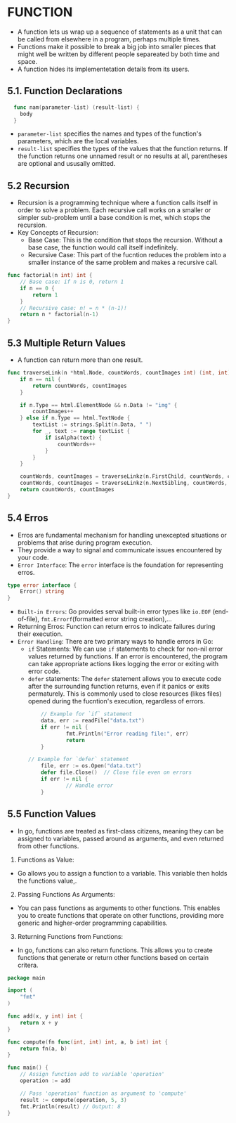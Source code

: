 # FUNCTION

+ A function lets us wrap up a sequence of statements as a unit that can be called from elsewhere in a program, perhaps multiple times.
+ Functions make it possible to break a big job into smaller pieces that might well be written by different people separeated by both time and space.
+ A function hides its implementetation details from its users.

## 5.1. Function Declarations
```go
  func nam(parameter-list) (result-list) {
    body
  }
```

- `parameter-list` specifies the names and types of the function's parameters, which are the local variables.
- `result-list` specifies the types of the values that the function returns. If the function returns one unnamed result or no results at all, parentheses are optional and ususally omitted.

## 5.2 Recursion
- Recursion is a programming technique where a function calls itself in order to solve a problem. Each recursive call works on a smaller or simpler sub-problem until a base condition is met, which stops the recursion.
- Key Concepts of Recursion:
  - Base Case: This is the condition that stops the recursion. Without a base case, the function would call itself indefinitely.
  - Recursive Case: This part of the fucntion reduces the problem into a smaller instance of the same problem and makes a recursive call.

```go
func factorial(n int) int {
	// Base case: if n is 0, return 1
	if n == 0 {
		return 1
	}
	// Recursive case: n! = n * (n-1)!
	return n * factorial(n-1)
}
```

## 5.3 Multiple Return Values
- A function can return more than one result.

```go
func traverseLink(n *html.Node, countWords, countImages int) (int, int) {
	if n == nil {
		return countWords, countImages
	}

	if n.Type == html.ElementNode && n.Data != "img" {
		countImages++
	} else if n.Type == html.TextNode {
		textList := strings.Split(n.Data, " ")
		for _, text := range textList {
			if isAlpha(text) {
				countWords++
			}
		}
	}

	countWords, countImages = traverseLinkz(n.FirstChild, countWords, countImages)
	countWords, countImages = traverseLinkz(n.NextSibling, countWords, countImages)
	return countWords, countImages
}

```

## 5.4 Erros
- Erros are fundamental mechanism for handling unexcepted situations or problems that arise during program execution.
- They provide a way to signal and communicate issues encountered by your code.
- `Error Interface`: The `error` interface is the foundation for representing erros.
```go
type error interface {
	Error() string
}
```
- `Built-in Errors`: Go provides serval built-in error types like `io.EOF` (end-of-file), `fmt.Errorf`(formatted error string creation),...
- Returning Erros: Function can return erros to indicate failures during their execution.
- `Error Handling`: There are two primary ways to handle errors in Go:
  - `if` Statements: We can use `if` statements to check for non-nil error values returned by functions. If an error is encountered, the program can take appropriate actions likes logging the error or exiting with error code.
  - `defer` statements: The `defer` statement allows you to execute code after the surrounding function returns, even if it panics or exits permaturely. This is commonly used to close resources (likes files) opened during the fucntion's execution, regardless of errors.
	```go
		// Example for `if` statement
		data, err := readFile("data.txt")
		if err != nil {
				fmt.Println("Error reading file:", err)
				return
		}
	```
	```go
	// Example for `defer` statement
		file, err := os.Open("data.txt")
		defer file.Close()  // Close file even on errors
		if err != nil {
				// Handle error
		}
	```
## 5.5 Function Values
- In go, functions are treated as first-class citizens, meaning they can be assigned to variables, passed around as arguments, and even returned from other functions.

1. Functions as Value:
  - Go allows you to assign a function to a variable. This variable then holds the functions value,.
2. Passing Functions As Arguments:
  - You can pass functions as arguments to other functions. This enables you to create functions that operate on other functions, providing more generic and higher-order programming capabilities.
3. Returning Functions from Functions:
  - In go, functions can also return functions. This allows you to create functions that generate or return other functions based on certain critera.

```go
package main

import (
	"fmt"
)

func add(x, y int) int {
	return x + y
}

func compute(fn func(int, int) int, a, b int) int {
	return fn(a, b)
}

func main() {
	// Assign function add to variable 'operation'
	operation := add

	// Pass 'operation' function as argument to 'compute'
	result := compute(operation, 5, 3)
	fmt.Println(result) // Output: 8
}

```
